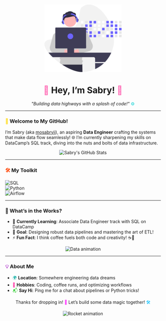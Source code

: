 <div align="center">
  <img src="undraw_developer-activity_dn7p.svg" width="250" alt="Illustration of coding" />
  <h1><span style="color: #FF69B4;">🚀</span> Hey, I’m Sabry! <span style="color: #FF69B4;">🚀</span></h1>
  <p><em>"Building data highways with a splash of code!"</em> <span style="color: #00CED1;">⚙️</span></p>
</div>

---

### <span style="color: #FFD700;">👋</span> Welcome to My GitHub!
I’m Sabry (aka [mosabryii](https://github.com/mosabryii)), an aspiring **Data Engineer** crafting the systems that make data flow seamlessly! 🌐 I’m currently sharpening my skills on DataCamp’s SQL track, diving into the nuts and bolts of data infrastructure.

<div align="center">
  <img src="https://github-readme-stats.vercel.app/api?username=mosabryii&show_icons=true&theme=dracula" alt="Sabry's GitHub Stats"/>
</div>

---

### <span style="color: #FF4500;">🛠️</span> My Toolkit
![SQL](https://img.shields.io/badge/-SQL-4479A1?style=flat&logo=postgresql&logoColor=white)  
![Python](https://img.shields.io/badge/-Python-3776AB?style=flat&logo=python&logoColor=yellow)  
![Airflow](https://img.shields.io/badge/-Airflow-017CEE?style=flat&logo=apache-airflow&logoColor=white)

---

### 🌱 What’s in the Works?
- 🔧 **Currently Learning**: Associate Data Engineer track with SQL on DataCamp  
- 🎯 **Goal**: Designing robust data pipelines and mastering the art of ETL!  
- ⚡ **Fun Fact**: I think coffee fuels both code and creativity! ☕💾
  
<div align="center">
  <img src="https://media.giphy.com/media/L1R1tvI9svkIWwpVYr/giphy.gif" width="150" alt="Data animation"/>
</div>

---

### <span style="color: #BA55D3;">💡</span> About Me
- <span style="color: #20B2AA;">🌍</span> **Location**: Somewhere engineering data dreams  
- <span style="color: #FF1493;">🎨</span> **Hobbies**: Coding, coffee runs, and optimizing workflows  
- <span style="color: #32CD32;">📬</span> **Say Hi**: Ping me for a chat about pipelines or Python tricks!

<div align="center">
  <p>Thanks for dropping in! <span style="color: #FF00FF;">🌟</span> Let’s build some data magic together! <span style="color: #00BFFF;">🛠️</span></p>
  <img src="https://media3.giphy.com/media/v1.Y2lkPTc5MGI3NjExaHRmaGprNXE5bHhtaDhsYWduNzMxbGtrN2dzMTRveWlicmpyczI3biZlcD12MV9pbnRlcm5hbF9naWZfYnlfaWQmY3Q9Zw/26AHC0kdj8IeLkmBy/giphy.gif" width="100" alt="Rocket animation"/>
</div>
